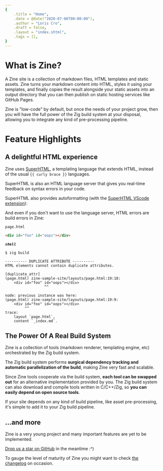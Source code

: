 ```yaml
---
{
    .title = "Home",
    .date = @date("2020-07-06T00:00:00"),
    .author = "Loris Cro",
    .draft = false,
    .layout = "index.shtml",
    .tags = [],
}  
--- 
```


# What is Zine?
A Zine site is a collection of markdown files, HTML templates and static assets. Zine turns your markdown content into HTML, styles it using your templates, and finally copies the result alongside your static assets into an output directory that you can then publish on static hosting services like GitHub Pages.

Zine is "low-code" by default, but once the needs of your project grow, then you will have the full power of the Zig build system at your disposal, allowing you to integrate any kind of pre-processing pipeline.

# Feature Highlights 

## A delightful HTML experience 
Zine uses [SuperHTML](https://github.com/kristoff-it/superhtml), a templating language that extends HTML, instead of the usual `{{ curly brace }}` languages.

SuperHTML is also an HTML language server that gives you real-time feedback on
syntax errors in your code.


[]($image.siteAsset('superhtml.png').attrs("big"))

SuperHTML also provides autoformatting (with the [SuperHTML VScode extension](https://marketplace.visualstudio.com/items?itemName=LorisCro.super)):

[]($video.siteAsset('vscode-autoformatting.mp4').attrs("big").loop(true).controls(true).muted(true).pip(false).autoplay(true))

And even if you don't want to use the language server, HTML errors are build errors in Zine:



`page.html`
```html
<div id="foo" id="oops"></div>
```

***`shell`***
```
$ zig build

---------- DUPLICATE ATTRIBUTE ----------
HTML elements cannot contain duplicate attributes.

[duplicate_attr]
(page.html) zine-sample-site/layouts/page.html:19:18:
    <div id="foo" id="oops"></div>
                  ^^

node: previous instance was here:
(page.html) zine-sample-site/layouts/page.html:19:9:
    <div id="foo" id="oops"></div>
         ^^
trace:
    layout `page.html`,
    content `_index.md`.
```


## The Power Of A Real Build System
Zine is a collection of tools (markdown renderer, templating engine, etc) orchestrated by the Zig build system. 

The Zig build system performs **surgical dependency tracking and automatic parallelization of the build**, making Zine very fast and scalable.

Since Zine tools cooperate via the build system, **each tool can be swapped out** for an alternative implementation provided by you. The Zig build system can also download and compile tools written in C/C++/Zig, so **you can easily depend on open source tools**.

If your site depends on any kind of build pipeline, like asset pre-processing, it's simple to add it to your Zig build pipeline.

## ...and more
Zine is a very young project and many important features are yet to be implemented.

[Drop us a star on GitHub](https://github.com/kristoff-it/zine) in the meantime :^)

To gauge the level of maturity of Zine you might want to check [the changelog](/log/) on occasion.
